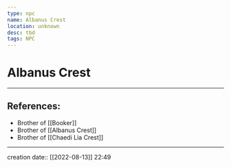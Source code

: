 ```yaml
---
type: npc
name: Albanus Crest
location: unknown
desc: tbd
tags: NPC
---
```


# Albanus Crest
___ 
## References: 
- Brother of [[Booker]]
- Brother of [[Albanus Crest]]
- Brother of [[Chaedi Lia Crest]]
--- 
creation date:: [[2022-08-13]] 22:49